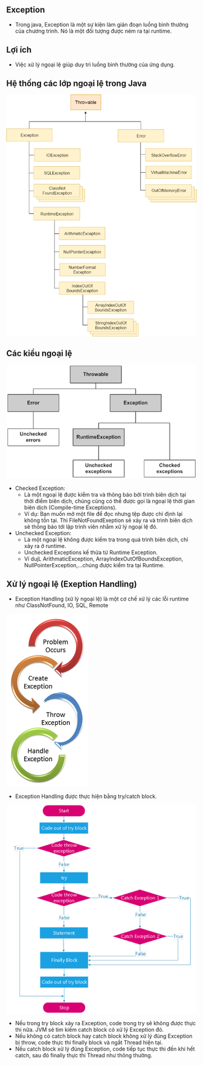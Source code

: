 ## Exception

- Trong java, Exception là một sự kiện làm gián đoạn luồng bình thường của chương trình. Nó là một đối tượng được ném ra tại runtime.

## Lợi ích

- Việc xử lý ngoại lệ giúp duy trì luồng bình thường của ứng dụng.

## Hệ thống các lớp ngoại lệ trong Java

![alt text](image.png)

## Các kiểu ngoại lệ

![alt text](image-1.png)

- Checked Exception:
  - Là một ngoại lệ được kiểm tra và thông báo bởi trình biên dịch tại thời điểm biên dịch, chúng cũng có thể được gọi là ngoại lệ thời gian biên dịch (Compile-time Exceptions).
  - Ví dụ: Bạn muốn mở một file để đọc nhưng tệp được chỉ định lại không tồn tại. Thì FileNotFoundExeption sẻ xảy ra và trình biên dịch sẽ thông báo tới lập trình viên nhằm xử lý ngoại lệ đó.
- Unchecked Exception:
  - Là một ngoại lệ không được kiểm tra trong quá trình biên dịch, chỉ xảy ra ở runtime.
  - Unchecked Exceptions kế thừa từ Runtime Exception.
  - Ví dujL ArithmaticException, ArrayIndexOutOfBoundsException, NullPointerException,…chúng được kiểm tra tại Runtime.

## Xử lý ngoại lệ (Exeption Handling)

- Exception Handling (xử lý ngoại lệ) là một cơ chế xử lý các lỗi runtime như ClassNotFound, IO, SQL, Remote

![alt text](image-2.png)

- Exception Handling được thực hiện bằng try/catch block.

![alt text](image-3.png)

- Nếu trong try block xảy ra Exception, code trong try sẽ không được thực thi nữa. JVM sẽ tìm kiếm catch block có xử lý Exception đó.
- Nếu không có catch block hay catch block không xử lý đúng Exception bị throw, code thực thi finally block và ngắt Thread hiện tại.
- Nếu catch block xử lý đúng Exception, code tiếp tục thực thi đến khi hết catch, sau đó finally thực thi Thread như thông thường.
